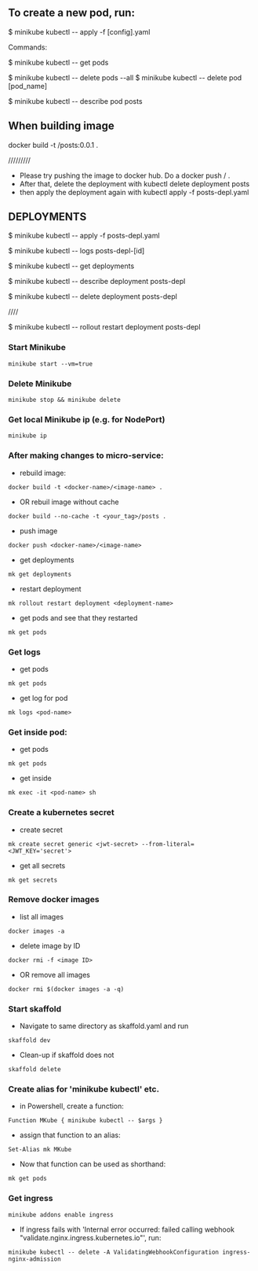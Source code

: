## To create a new pod, run:

\$ minikube kubectl -- apply -f [config].yaml

Commands:

\$ minikube kubectl -- get pods

\$ minikube kubectl -- delete pods --all
\$ minikube kubectl -- delete pod [pod_name]

\$ minikube kubectl -- describe pod posts

## When building image

docker build -t <docker-name>/posts:0.0.1 .

/////////

- Please try pushing the image to docker hub. Do a docker push <yourdockerid>/<imagename> .
- After that, delete the deployment with kubectl delete deployment posts
- then apply the deployment again with kubectl apply -f posts-depl.yaml

## DEPLOYMENTS

\$ minikube kubectl -- apply -f posts-depl.yaml

\$ minikube kubectl -- logs posts-depl-[id]

\$ minikube kubectl -- get deployments

\$ minikube kubectl -- describe deployment posts-depl

\$ minikube kubectl -- delete deployment posts-depl

////

\$ minikube kubectl -- rollout restart deployment posts-depl

### Start Minikube

`minikube start --vm=true`

### Delete Minikube

`minikube stop && minikube delete`

### Get local Minikube ip (e.g. for NodePort)

`minikube ip`

### After making changes to micro-service:

- rebuild image:

`docker build -t <docker-name>/<image-name> .`

- OR rebuil image without cache

`docker build --no-cache -t <your_tag>/posts . `

- push image

`docker push <docker-name>/<image-name>`

- get deployments

`mk get deployments`

- restart deployment

`mk rollout restart deployment <deployment-name>`

- get pods and see that they restarted

`mk get pods`

### Get logs

- get pods

`mk get pods`

- get log for pod

`mk logs <pod-name>`

### Get inside pod:

- get pods

`mk get pods`

- get inside

`mk exec -it <pod-name> sh`

### Create a kubernetes secret

- create secret

`mk create secret generic <jwt-secret> --from-literal=<JWT_KEY='secret'>`

- get all secrets

`mk get secrets`

### Remove docker images

- list all images

`docker images -a`

- delete image by ID

`docker rmi -f <image ID>`

- OR remove all images

`docker rmi $(docker images -a -q)`

### Start skaffold

- Navigate to same directory as skaffold.yaml and run

`skaffold dev`

- Clean-up if skaffold does not

`skaffold delete`

### Create alias for 'minikube kubectl' etc.

- in Powershell, create a function:

`Function MKube { minikube kubectl -- $args }`

- assign that function to an alias:

`Set-Alias mk MKube`

- Now that function can be used as shorthand:

`mk get pods`

### Get ingress

`minikube addons enable ingress`

- If ingress fails with 'Internal error occurred: failed calling webhook "validate.nginx.ingress.kubernetes.io"', run:

`minikube kubectl -- delete -A ValidatingWebhookConfiguration ingress-nginx-admission`
